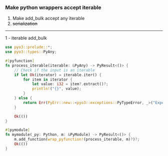 ### Make python wrappers accept iterable
1. Make add_bulk accept any iterable
2. ~~serialization~~ 


<hr>

1 - iterable add_bulk
```rust
use pyo3::prelude::*;
use pyo3::types::PyAny;

#[pyfunction]
fn process_iterable(iterable: &PyAny) -> PyResult<()> {
    // Check if the input is an iterable
    if let Ok(iterator) = iterable.iter() {
        for item in iterator {
            let value: i32 = item?.extract()?;
            println!("{}", value);
        }
    } else {
        return Err(PyErr::new::<pyo3::exceptions::PyTypeError, _>("Expected an iterable"));
    }

    Ok(())
}

#[pymodule]
fn mymodule(_py: Python, m: &PyModule) -> PyResult<()> {
    m.add_function(wrap_pyfunction!(process_iterable, m)?)?;
    Ok(())
}

```